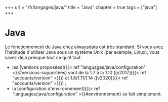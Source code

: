 +++
url = "/fr/langages/java/"
title = "Java"
chapter = true
tags = ["java"]
+++

# Java

Le fonctionnement de [Java](https://www.java.com/fr/) chez alwaysdata est très standard. Si vous avez l'habitude d'utiliser Java sous un système Unix (par exemple, Linux), vous savez déjà presque tout ce qu'il faut.

* les [versions proposées]({{< ref "languages/java/configuration" >}}#versions-supportées) vont de la 1.7 à la 1.10 ([v2017]({{< ref "accounts/version" >}})) et 1.8/1.11/1.14 ([v2020]({{< ref "accounts/version" >}})) ;
* la [configuration d'environnement]({{< ref "languages/java/configuration" >}}#environnement) se fait simplement.
